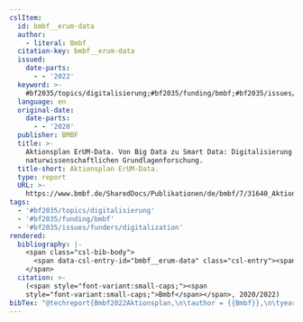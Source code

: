```yaml
---
cslItem:
  id: bmbf__erum-data
  author:
    - literal: Bmbf
  citation-key: bmbf__erum-data
  issued:
    date-parts:
      - - '2022'
  keyword: >-
    #bf2035/topics/digitalisierung;#bf2035/funding/bmbf;#bf2035/issues/funders/digitalization
  language: en
  original-date:
    date-parts:
      - - '2020'
  publisher: BMBF
  title: >-
    Aktionsplan ErUM-Data. Von Big Data zu Smart Data: Digitalisierung in der
    naturwissenschaftlichen Grundlagenforschung.
  title-short: Aktionsplan ErUM-Data.
  type: report
  URL: >-
    https://www.bmbf.de/SharedDocs/Publikationen/de/bmbf/7/31640_Aktionsplan_ErUM-Data.pdf?__blob=publicationFile&v=7
tags:
  - '#bf2035/topics/digitalisierung'
  - '#bf2035/funding/bmbf'
  - '#bf2035/issues/funders/digitalization'
rendered:
  bibliography: |-
    <span class="csl-bib-body">
      <span data-csl-entry-id="bmbf__erum-data" class="csl-entry"><span class='author-bib'>Bmbf</span>. <span class='date-bib'>(2022)</span>. <span class='title'><i><b><span style="font-style:normal;">Aktionsplan ErUM-Data. Von Big Data zu Smart Data: Digitalisierung in der naturwissenschaftlichen Grundlagenforschung.</span></b></i></span>. BMBF. <span class='URL'><a href='https://www.bmbf.de/SharedDocs/Publikationen/de/bmbf/7/31640_Aktionsplan_ErUM-Data.pdf?__blob=publicationFile&#38;v=7'>LINK</a></span> (Original work published 2020)</span>
    </span>
  citation: >-
    (<span style="font-variant:small-caps;"><span
    style="font-variant:small-caps;">Bmbf</span></span>, 2020/2022)
bibTex: "@techreport{Bmbf2022Aktionsplan,\n\tauthor = {{Bmbf}},\n\tyear = {2022},\n\tinstitution = {BMBF},\n\ttitle = {Aktionsplan {ErUM}-{Data}. {Von} {Big} {Data} zu {Smart} {Data}: Digitalisierung in der naturwissenschaftlichen {Grundlagenforschung}.},\n\turl = {https://www.bmbf.de/SharedDocs/Publikationen/de/bmbf/7/31640_Aktionsplan_ErUM-Data.pdf?__blob=publicationFile&v=7},\n}\n\n"
---
```

